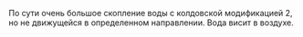 По сути очень большое скопление воды с колдовской модификацией 2, но не движущейся в определенном направлении. Вода висит в воздухе.